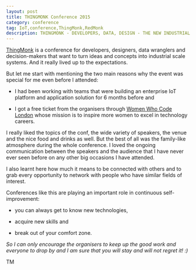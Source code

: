 ```yaml
---
layout: post
title: THINGMONK Conference 2015
category: conference
tag: IoT,conference,ThingMonk,RedMonk
description: THINGMONK - DEVELOPERS, DATA, DESIGN - THE NEW INDUSTRIAL
---
```

<a href="https://thingmonk.com/" target="_blank">ThingMonk</a> is a conference for developers, designers, data wranglers and decision-makers that want to turn
ideas and concepts into industrial scale systems. And it really lived up to the expectations.

But let me start with mentioning the two main reasons why the event was special for me even before I attended:

- I had been working with teams that were building an enterprise IoT platform and application solution for 6 months before and

- I got a free ticket from the organisers through <a href="https://www.womenwhocode.com/london" target="_blank">Women Who Code London</a> whose mission
is to inspire more women to excel in technology careers.

I really liked the topics of the conf, the wide variety of speakers, the venue and the nice food and drinks as well. But the best of
all was the family-like atmosphere during the whole conference. I loved the ongoing communication between the speakers and the audience
that I have never ever seen before on any other big occasions I have attended.

I also learnt here how much it means to be connected with others and to grab every opportunity to network with people
who have similar fields of interest.

Conferences like this are playing an important role in continuous self-improvement:

* you can always get to know new technologies,

* acquire new skills and

* break out of your comfort zone.

*So I can only encourage the organisers to keep up the good work and everyone to drop by and I am sure that you will stay and will not regret it! :)*

TM








